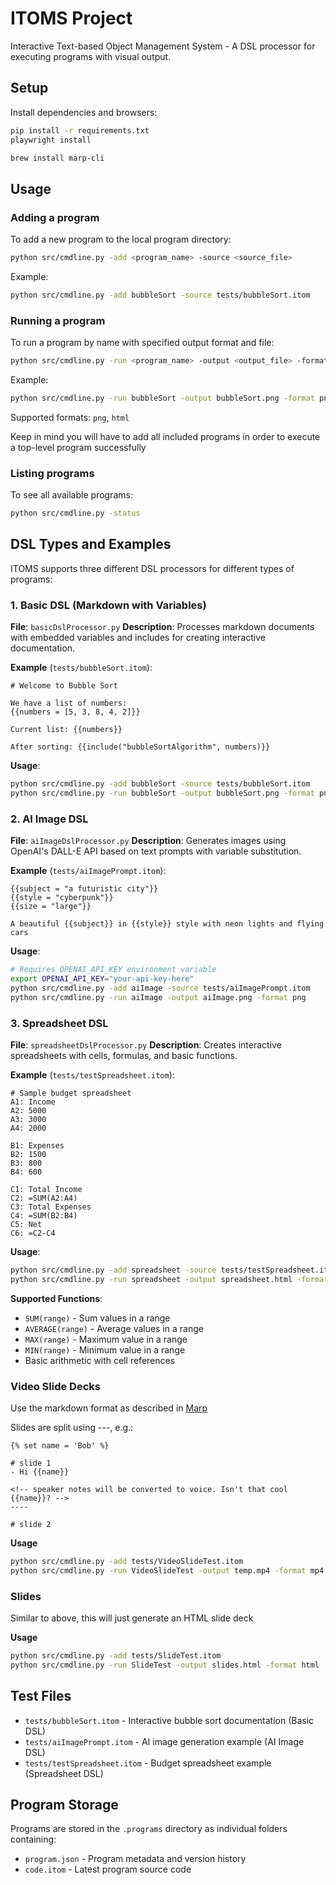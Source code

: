 # ITOMS Project

Interactive Text-based Object Management System - A DSL processor for executing programs with visual output.

## Setup

Install dependencies and browsers:

```bash
pip install -r requirements.txt
playwright install

brew install marp-cli
```

## Usage

### Adding a program

To add a new program to the local program directory:

```bash
python src/cmdline.py -add <program_name> -source <source_file>
```

Example:
```bash
python src/cmdline.py -add bubbleSort -source tests/bubbleSort.itom
```

### Running a program

To run a program by name with specified output format and file:

```bash
python src/cmdline.py -run <program_name> -output <output_file> -format <format>
```

Example:
```bash
python src/cmdline.py -run bubbleSort -output bubbleSort.png -format png
```

Supported formats: `png`, `html`

Keep in mind you will have to add all included programs in order to execute a top-level program successfully

### Listing programs

To see all available programs:

```bash
python src/cmdline.py -status
```

## DSL Types and Examples

ITOMS supports three different DSL processors for different types of programs:

### 1. Basic DSL (Markdown with Variables)
**File**: `basicDslProcessor.py`
**Description**: Processes markdown documents with embedded variables and includes for creating interactive documentation.

**Example** (`tests/bubbleSort.itom`):
```
# Welcome to Bubble Sort

We have a list of numbers:
{{numbers = [5, 3, 8, 4, 2]}}

Current list: {{numbers}}

After sorting: {{include("bubbleSortAlgorithm", numbers)}}
```

**Usage**:
```bash
python src/cmdline.py -add bubbleSort -source tests/bubbleSort.itom
python src/cmdline.py -run bubbleSort -output bubbleSort.png -format png
```

### 2. AI Image DSL 
**File**: `aiImageDslProcessor.py`
**Description**: Generates images using OpenAI's DALL-E API based on text prompts with variable substitution.

**Example** (`tests/aiImagePrompt.itom`):
```
{{subject = "a futuristic city"}}
{{style = "cyberpunk"}}
{{size = "large"}}

A beautiful {{subject}} in {{style}} style with neon lights and flying cars
```

**Usage**:
```bash
# Requires OPENAI_API_KEY environment variable
export OPENAI_API_KEY="your-api-key-here"
python src/cmdline.py -add aiImage -source tests/aiImagePrompt.itom
python src/cmdline.py -run aiImage -output aiImage.png -format png
```

### 3. Spreadsheet DSL
**File**: `spreadsheetDslProcessor.py`
**Description**: Creates interactive spreadsheets with cells, formulas, and basic functions.

**Example** (`tests/testSpreadsheet.itom`):
```
# Sample budget spreadsheet
A1: Income
A2: 5000
A3: 3000
A4: 2000

B1: Expenses
B2: 1500
B3: 800
B4: 600

C1: Total Income
C2: =SUM(A2:A4)
C3: Total Expenses
C4: =SUM(B2:B4)
C5: Net
C6: =C2-C4
```

**Usage**:
```bash
python src/cmdline.py -add spreadsheet -source tests/testSpreadsheet.itom
python src/cmdline.py -run spreadsheet -output spreadsheet.html -format html
```

**Supported Functions**:
- `SUM(range)` - Sum values in a range
- `AVERAGE(range)` - Average values in a range  
- `MAX(range)` - Maximum value in a range
- `MIN(range)` - Minimum value in a range
- Basic arithmetic with cell references

### Video Slide Decks
Use the markdown format as described in [Marp](https://marp.app/)

Slides are split using ---, e.g.:

```
{% set name = 'Bob' %}

# slide 1
- Hi {{name}}

<!-- speaker notes will be converted to voice. Isn't that cool {{name}}? -->
----

# slide 2
```

**Usage**
```bash
python src/cmdline.py -add tests/VideoSlideTest.itom
python src/cmdline.py -run VideoSlideTest -output temp.mp4 -format mp4
```

### Slides

Similar to above, this will just generate an HTML slide deck

**Usage**
```bash
python src/cmdline.py -add tests/SlideTest.itom
python src/cmdline.py -run SlideTest -output slides.html -format html
```

## Test Files

- `tests/bubbleSort.itom` - Interactive bubble sort documentation (Basic DSL)
- `tests/aiImagePrompt.itom` - AI image generation example (AI Image DSL)
- `tests/testSpreadsheet.itom` - Budget spreadsheet example (Spreadsheet DSL)

## Program Storage

Programs are stored in the `.programs` directory as individual folders containing:
- `program.json` - Program metadata and version history
- `code.itom` - Latest program source code
